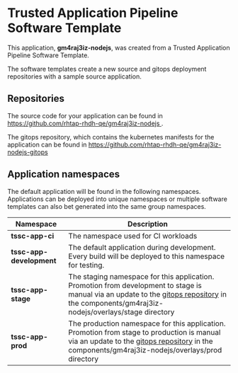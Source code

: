 # Trusted Application Pipeline Software Template

This application, **gm4raj3iz-nodejs**, was created from a Trusted Application Pipeline Software Template.

The software templates create a new source and gitops deployment repositories with a sample source application. 

## Repositories

The source code for your application can be found in [https://github.com/rhtap-rhdh-qe/gm4raj3iz-nodejs ](https://github.com/rhtap-rhdh-qe/gm4raj3iz-nodejs ).
 
The gitops repository, which contains the kubernetes manifests for the application can be found in 
[https://github.com/rhtap-rhdh-qe/gm4raj3iz-nodejs-gitops ](https://github.com/rhtap-rhdh-qe/gm4raj3iz-nodejs-gitops ) 

## Application namespaces 

The default application will be found in the following namespaces. Applications can be deployed into unique namespaces or multiple software templates can also bet generated into the same group namespaces.  

|  Namespace   |  Description   |  
| -------- | -------- |
| **tssc-app-ci** | The namespace used for CI workloads |
| **tssc-app-development** | The default application during development. Every build will be deployed to this namespace for testing. |
| **tssc-app-stage** | The staging namespace for this application. Promotion from development to stage is manual via an update to the [gitops repository](https://github.com/rhtap-rhdh-qe/gm4raj3iz-nodejs-gitops ) in the components/gm4raj3iz-nodejs/overlays/stage directory |
| **tssc-app-prod** | The production namespace for this application. Promotion from stage to production is manual via an update to the [gitops repository](https://github.com/rhtap-rhdh-qe/gm4raj3iz-nodejs-gitops ) in the components/gm4raj3iz-nodejs/overlays/prod directory |
